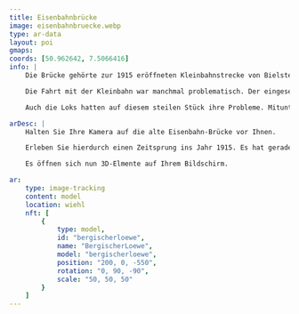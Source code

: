 ```yaml
---
title: Eisenbahnbrücke
image: eisenbahnbruecke.webp
type: ar-data
layout: poi
gmaps:
coords: [50.962642, 7.5066416]
info: |
    Die Brücke gehörte zur 1915 eröffneten Kleinbahnstrecke von Bielstein über Nümbrecht nach Waldbröl. Dieses Viadukt über die Wiehl und der Straße an der Repschenrother Mühle vorbei zeugt noch von dieser Bahnstrecke. Die Kleinbahnstrecke zweigte in der Nähe des Bielsteiner Bahnhofs von der Wiehltalstrecke ab.

    Die Fahrt mit der Kleinbahn war manchmal problematisch. Der eingesetzte Triebwagen war nicht besonders leistungsstark. Wenn der Zug voll besetzt war, hatte er manchmal seine liebe Mühe und Not, den Berganstieg nach Elsenroth zu schaffen. Es kam vor, dass eine Lok als „Schlepper“ aushelfen musste. Aber auch die Fahrgäste mussten schon mal schieben.

    Auch die Loks hatten auf diesem steilen Stück ihre Probleme. Mitunter musste im Schacht vor Gassenhagen angehalten werden, um neuen Dampf zu machen. Die dann folgende Anfahrt wurde von den Bewohnern des Bechtales wie folgt kommentiert „Ich muss erob, ich muss erob, der Deufel schleet mem Knüppel drop!“

arDesc: |
    Halten Sie Ihre Kamera auf die alte Eisenbahn-Brücke vor Ihnen. 

    Erleben Sie hierdurch einen Zeitsprung ins Jahr 1915. Es hat gerade eine neue Bahnlinie zur Erschließung der Region eröffnet.

    Es öffnen sich nun 3D-Elmente auf Ihrem Bildschirm. 

ar:
    type: image-tracking
    content: model
    location: wiehl
    nft: [
        {
            type: model,
            id: "bergischerloewe",
            name: "BergischerLoewe",
            model: "bergischerloewe",
            position: "200, 0, -550",
            rotation: "0, 90, -90",
            scale: "50, 50, 50"
        }
    ]
---
```

